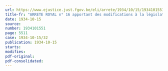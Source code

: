```yaml
---
url: https://www.ejustice.just.fgov.be/eli/arrete/1934/10/15/1934101551/justel
title-fr: "ARRETE ROYAL n° 16 apportant des modifications à la législation sur les pensions et à l'article 17, modifié, de la loi du 29 octobre 1846 relative à l'organisation de la Cour des comptes"
date: 1934-10-15
source:
number: 1934101551
page: 5511
case: 1934-10-15/32
publication: 1934-10-15
starts:
modifies:
pdf-original:
pdf-consolidated:
---
```


